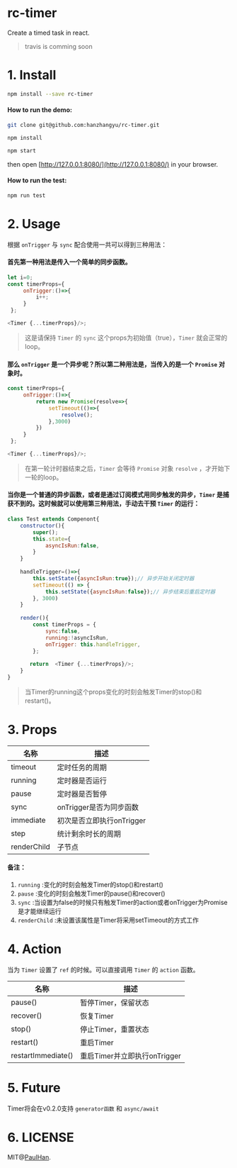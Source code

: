 
# rc-timer

Create a timed task in react.

> travis is comming soon

# 1. Install

```sh
npm install --save rc-timer
```

#### How to run the demo:

```sh
git clone git@github.com:hanzhangyu/rc-timer.git

npm install

npm start
```

then open [http://127.0.0.1:8080/](http://127.0.0.1:8080/) in your browser. 

#### How to run the test:

```sh
npm run test
```


# 2. Usage  

根据 `onTrigger` 与 `sync` 配合使用一共可以得到三种用法：

#### 首先第一种用法是传入一个简单的同步函数。
```js
let i=0;
const timerProps={
     onTrigger:()=>{
         i++;
     }
 };

<Timer {...timerProps}/>;
```
> 这是请保持 `Timer` 的 `sync` 这个props为初始值（true），`Timer` 就会正常的loop。


#### 那么 `onTrigger` 是一个异步呢？所以第二种用法是，当传入的是一个 `Promise` 对象时。

```js
const timerProps={
     onTrigger:()=>{
         return new Promise(resolve=>{
             setTimeout(()=>{
                 resolve();
             },3000)
         })
     }
 };

<Timer {...timerProps}/>;
```
> 在第一轮计时器结束之后，`Timer` 会等待 `Promise` 对象 `resolve` ，才开始下一轮的loop。

#### 当你是一个普通的异步函数，或者是通过订阅模式用同步触发的异步，`Timer` 是捕获不到的。这时候就可以使用第三种用法，手动去干预 `Timer` 的运行：
```js
class Test extends Compenont{
    constructor(){
        super();
        this.state={
            asyncIsRun:false,
        }
    }
    
    handleTrigger=()=>{
        this.setState({asyncIsRun:true});// 异步开始关闭定时器
        setTimeout(() => {
            this.setState({asyncIsRun:false});// 异步结束后重启定时器
        }, 3000)
    }
    
    render(){
        const timerProps = {
            sync:false,
            running:!asyncIsRun,
            onTrigger: this.handleTrigger,
        };
        
       return  <Timer {...timerProps}/>;
    }
}
```
> 当Timer的running这个props变化的时刻会触发Timer的stop()和restart()。



# 3. Props

| 名称        | 描述                        |
| ----------- | --------------------------- |
| timeout     | 定时任务的周期              |
| running     | 定时器是否运行              | 
| pause       | 定时器是否暂停              |
| sync        | onTrigger是否为同步函数     |
| immediate   | 初次是否立即执行onTrigger   |
| step        | 统计剩余时长的周期          |
| renderChild | 子节点                      |

#### 备注：
1. `running` :变化的时刻会触发Timer的stop()和restart()
2. `pause` :变化的时刻会触发Timer的pause()和recover()
3. `sync` :当设置为false的时候只有触发Timer的action或者onTrigger为Promise是才能继续运行
4. `renderChild` :未设置该属性是Timer将采用setTimeout的方式工作

# 4. Action

当为 `Timer` 设置了 `ref` 的时候。可以直接调用 `Timer` 的 `action` 函数。

| 名称        | 描述                        |
| ----------- | --------------------------- |
| pause()     | 暂停Timer，保留状态              |
| recover()     | 恢复Timer              | 
| stop()       | 停止Timer，重置状态             |
| restart()        | 重启Timer   |
| restartImmediate()| 重启Timer并立即执行onTrigger    |

# 5. Future

Timer将会在v0.2.0支持 `generator函数` 和 `async/await`

# 6. LICENSE

MIT@[PaulHan](https://github.com/hanzhangyu).


